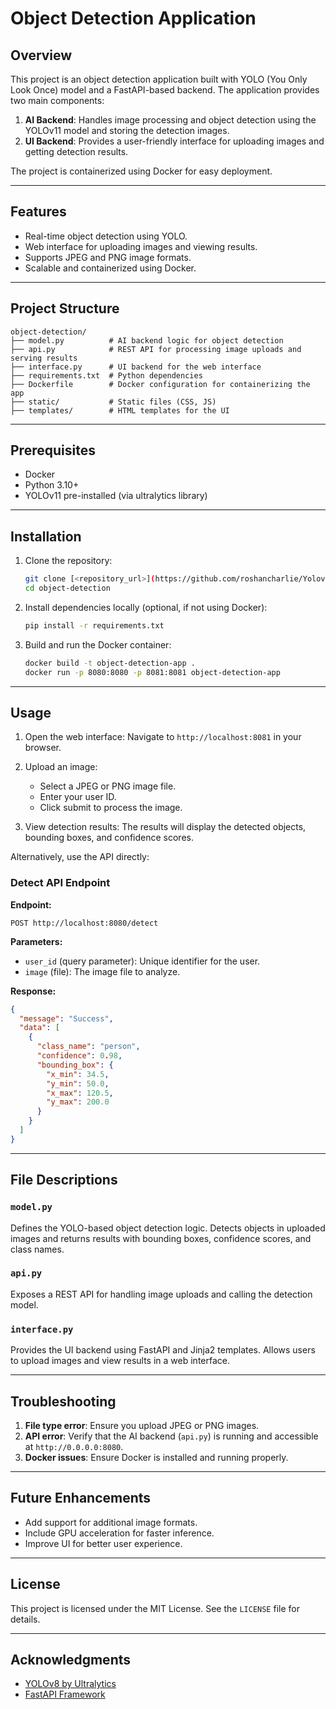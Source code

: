 # Object Detection Application

## Overview
This project is an object detection application built with YOLO (You Only Look Once) model and a FastAPI-based backend. The application provides two main components:

1. **AI Backend**: Handles image processing and object detection using the YOLOv11 model and storing the detection images.
2. **UI Backend**: Provides a user-friendly interface for uploading images and getting detection results.

The project is containerized using Docker for easy deployment.

---

## Features

- Real-time object detection using YOLO.
- Web interface for uploading images and viewing results.
- Supports JPEG and PNG image formats.
- Scalable and containerized using Docker.

---

## Project Structure

```
object-detection/
├── model.py          # AI backend logic for object detection
├── api.py            # REST API for processing image uploads and serving results
├── interface.py      # UI backend for the web interface
├── requirements.txt  # Python dependencies
├── Dockerfile        # Docker configuration for containerizing the app
├── static/           # Static files (CSS, JS)
├── templates/        # HTML templates for the UI
```

---

## Prerequisites

- Docker
- Python 3.10+
- YOLOv11 pre-installed (via ultralytics library)

---

## Installation

1. Clone the repository:
   ```bash
   git clone [<repository_url>](https://github.com/roshancharlie/Yolov11-End-to-End-APP.git)
   cd object-detection
   ```

2. Install dependencies locally (optional, if not using Docker):
   ```bash
   pip install -r requirements.txt
   ```

3. Build and run the Docker container:
   ```bash
   docker build -t object-detection-app .
   docker run -p 8080:8080 -p 8081:8081 object-detection-app
   ```

---

## Usage

1. Open the web interface:
   Navigate to `http://localhost:8081` in your browser.

2. Upload an image:
   - Select a JPEG or PNG image file.
   - Enter your user ID.
   - Click submit to process the image.

3. View detection results:
   The results will display the detected objects, bounding boxes, and confidence scores.

Alternatively, use the API directly:

### Detect API Endpoint

**Endpoint:**
```
POST http://localhost:8080/detect
```

**Parameters:**
- `user_id` (query parameter): Unique identifier for the user.
- `image` (file): The image file to analyze.

**Response:**
```json
{
  "message": "Success",
  "data": [
    {
      "class_name": "person",
      "confidence": 0.98,
      "bounding_box": {
        "x_min": 34.5,
        "y_min": 50.0,
        "x_max": 120.5,
        "y_max": 200.0
      }
    }
  ]
}
```

---

## File Descriptions

### `model.py`
Defines the YOLO-based object detection logic. Detects objects in uploaded images and returns results with bounding boxes, confidence scores, and class names.

### `api.py`
Exposes a REST API for handling image uploads and calling the detection model.

### `interface.py`
Provides the UI backend using FastAPI and Jinja2 templates. Allows users to upload images and view results in a web interface.

---

## Troubleshooting

1. **File type error**: Ensure you upload JPEG or PNG images.
2. **API error**: Verify that the AI backend (`api.py`) is running and accessible at `http://0.0.0.0:8080`.
3. **Docker issues**: Ensure Docker is installed and running properly.

---

## Future Enhancements

- Add support for additional image formats.
- Include GPU acceleration for faster inference.
- Improve UI for better user experience.

---

## License
This project is licensed under the MIT License. See the `LICENSE` file for details.

---

## Acknowledgments
- [YOLOv8 by Ultralytics](https://github.com/ultralytics/ultralytics)
- [FastAPI Framework](https://fastapi.tiangolo.com/)

